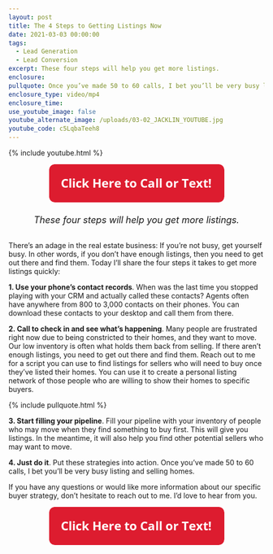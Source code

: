 ```yaml
---
layout: post
title: The 4 Steps to Getting Listings Now
date: 2021-03-03 00:00:00
tags:
  - Lead Generation
  - Lead Conversion
excerpt: These four steps will help you get more listings.
enclosure:
pullquote: Once you’ve made 50 to 60 calls, I bet you’ll be very busy listing and selling homes.
enclosure_type: video/mp4
enclosure_time:
use_youtube_image: false
youtube_alternate_image: /uploads/03-02_JACKLIN_YOUTUBE.jpg
youtube_code: c5LqbaTeeh8
---
```


{% include youtube.html %}

<center><a href="tel:6306382600"><img src="uploads/Button - 345.png" width="345" height="75" /></a></center>

<center style="font-size: 18px;"><br /><em>These four steps will help you get more listings.</em></center>

<br>There’s an adage in the real estate business: If you’re not busy, get yourself busy. In other words, if you don’t have enough listings, then you need to get out there and find them. Today I’ll share the four steps it takes to get more listings quickly:

**1. Use your phone’s contact records**. When was the last time you stopped playing with your CRM and actually called these contacts? Agents often have anywhere from 800 to 3,000 contacts on their phones.  You can download these contacts to your desktop and call them from there.

**2. Call to check in and see what’s happening**. Many people are frustrated right now due to being constricted to their homes, and they want to move. Our low inventory is often what holds them back from selling. If there aren’t enough listings, you need to get out there and find them. Reach out to me for a script you can use to find listings for sellers who will need to buy once they’ve listed their homes. You can use it to create a personal listing network of those people who are willing to show their homes to specific buyers.

{% include pullquote.html %}

**3. Start filling your pipeline**. Fill your pipeline with your inventory of people who may move when they find something to buy first. This will give you listings. In the meantime, it will also help you find other potential sellers who may want to move.

**4. Just do it**. Put these strategies into action. Once you’ve made 50 to 60 calls, I bet you’ll be very busy listing and selling homes.

If you have any questions or would like more information about our specific buyer strategy, don’t hesitate to reach out to me. I’d love to hear from you.

<center><a href="tel:6306382600"><img src="uploads/Button - 345.png" width="345" height="75" /></a></center>
